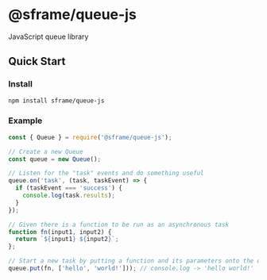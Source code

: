 # @sframe/queue-js

JavaScript queue library

## Quick Start

### Install

```bash
npm install sframe/queue-js
```

### Example

```js
const { Queue } = require('@sframe/queue-js');

// Create a new Queue
const queue = new Queue();

// Listen for the "task" events and do something useful
queue.on('task', (task, taskEvent) => {
  if (taskEvent === 'success') {
    console.log(task.results);
  }
});

// Given there is a function to be run as an asynchronous task
function fn(input1, input2) {
  return `${input1} ${input2}`;
};

// Start a new task by putting a function and its parameters onto the queue
queue.put(fn, ['hello', 'world!'])); // console.log -> 'hello world!'
```

